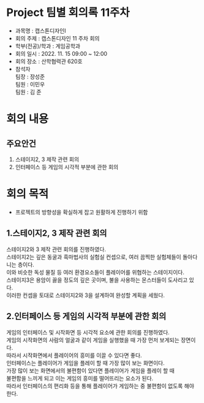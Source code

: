 Project 팀별 회의록 11주차
========

- 과목명 : 캡스톤디자인Ⅰ
- 회의 주제 : 캡스톤디자인 11 주차 회의
- 학부(전공)/학과 : 게임공학과
- 회의 일시 : 2022. 11. 15  09:00 ~ 12:00
- 회의 장소 : 산학협력관 620호
- 참석자  
  팀장 : 장성준  
  팀원 : 이민우  
  팀원 : 김 준  

# 회의 내용

주요안건
------
1. 스테이지2, 3 제작 관련 회의
2. 인터페이스 등 게임의 시각적 부분에 관한 회의

# 회의 목적
- 프로젝트의 방향성을 확실하게 잡고 원활하게 진행하기 위함  

## 1.스테이지2, 3 제작 관련 회의  
스테이지2와 3 제작 관련 회의를 진행하였다.  
스테이지2는 깊은 동굴과 흑마법사의 실험실 컨셉으로, 여러 끔찍한 실험체들이 돌아다니는 층이다.  
이와 비슷한 독성 물질 등 여러 환경요소들이 플레이어를 위협하는 스테이지이다.  
스테이지3은 용암이 끓을 정도의 깊은 곳이며, 불을 사용하는 몬스터들이 도사리고 있다.  
이러한 컨셉을 토대로 스테이지2와 3을 설계하여 완성할 계획을 세웠다.  

## 2.인터페이스 등 게임의 시각적 부분에 관한 회의  
게임의 인터페이스 및 시작화면 등 시각적 요소에 관한 회의를 진행하였다.  
게임의 시작화면의 사람의 얼굴과 같이 게임을 실행했을 때 가장 먼저 보게되는 장면이다.  
따라서 시작화면에서 플레이어의 흥미를 이끌 수 있다면 좋다.  
인터페이스는 플레이어가 게임을 플레이 할 때 가장 많이 보는 화면이다.  
가장 많이 보는 화면에서의 불편함이 있다면 플레이어가 게임을 플레이 할 때  
불편함을 느끼게 되고 이는 게임의 흥미를 떨어뜨리는 요소가 된다.  
따라서 인터페이스의 편리화 등을 통해 플레이어가 게임하는 중 불편함이 없도록 해야 한다.  
